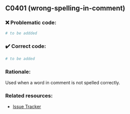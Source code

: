## C0401 (wrong-spelling-in-comment)

### :x: Problematic code:

```python
# to be addded
```

### :heavy_check_mark: Correct code:

```python
# to be added
```

### Rationale:

Used when a word in comment is not spelled correctly.

### Related resources:

- [Issue Tracker](https://github.com/PyCQA/pylint/issues?q=is%3Aissue+%22wrong-spelling-in-comment%22+OR+%22C0401%22)

